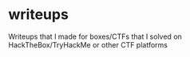 # writeups
Writeups that I made for boxes/CTFs that I solved on HackTheBox/TryHackMe or other CTF platforms
